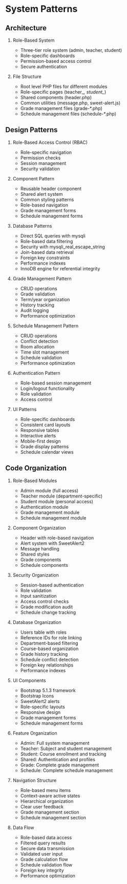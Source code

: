 # System Patterns

## Architecture
1. Role-Based System
   - Three-tier role system (admin, teacher, student)
   - Role-specific dashboards
   - Permission-based access control
   - Secure authentication

2. File Structure
   - Root level PHP files for different modules
   - Role-specific pages (teacher_*, student_*)
   - Shared components (header.php)
   - Common utilities (message.php, sweet-alert.js)
   - Grade management files (grade-*.php)
   - Schedule management files (schedule-*.php)

## Design Patterns
1. Role-Based Access Control (RBAC)
   - Role-specific navigation
   - Permission checks
   - Session management
   - Security validation

2. Component Pattern
   - Reusable header component
   - Shared alert system
   - Common styling patterns
   - Role-based navigation
   - Grade management forms
   - Schedule management forms

3. Database Patterns
   - Direct SQL queries with mysqli
   - Role-based data filtering
   - Security with mysqli_real_escape_string
   - Join-based data retrieval
   - Foreign key constraints
   - Performance indexes
   - InnoDB engine for referential integrity

4. Grade Management Pattern
   - CRUD operations
   - Grade validation
   - Term/year organization
   - History tracking
   - Audit logging
   - Performance optimization

5. Schedule Management Pattern
   - CRUD operations
   - Conflict detection
   - Room allocation
   - Time slot management
   - Schedule validation
   - Performance optimization

6. Authentication Pattern
   - Role-based session management
   - Login/logout functionality
   - Role validation
   - Access control

7. UI Patterns
   - Role-specific dashboards
   - Consistent card layouts
   - Responsive tables
   - Interactive alerts
   - Mobile-first design
   - Grade display patterns
   - Schedule calendar views

## Code Organization
1. Role-Based Modules
   - Admin module (full access)
   - Teacher module (department-specific)
   - Student module (personal access)
   - Authentication module
   - Grade management module
   - Schedule management module

2. Component Organization
   - Header with role-based navigation
   - Alert system with SweetAlert2
   - Message handling
   - Shared styles
   - Grade components
   - Schedule components

3. Security Organization
   - Session-based authentication
   - Role validation
   - Input sanitization
   - Access control checks
   - Grade modification audit
   - Schedule change tracking

4. Database Organization
   - Users table with roles
   - Reference IDs for role linking
   - Department-based filtering
   - Course-based organization
   - Grade history tracking
   - Schedule conflict detection
   - Foreign key relationships
   - Performance indexes

5. UI Components
   - Bootstrap 5.1.3 framework
   - Bootstrap Icons
   - SweetAlert2 alerts
   - Role-specific layouts
   - Responsive design
   - Grade management forms
   - Schedule management forms

6. Feature Organization
   - Admin: Full system management
   - Teacher: Subject and student management
   - Student: Course enrollment and tracking
   - Shared: Authentication and profiles
   - Grade: Complete grade management
   - Schedule: Complete schedule management

7. Navigation Structure
   - Role-based menu items
   - Context-aware active states
   - Hierarchical organization
   - Clear user feedback
   - Grade management section
   - Schedule management section

8. Data Flow
   - Role-based data access
   - Filtered query results
   - Secure data transmission
   - Validated user input
   - Grade calculation flow
   - Schedule validation flow
   - Foreign key integrity
   - Performance optimization